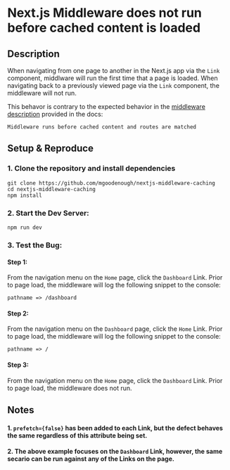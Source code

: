 

# Next.js Middleware does not run before cached content is loaded

## Description

When navigating from one page to another in the Next.js app via the `Link` component, middlware will run the first time that a page is loaded. When navigating back to a previously viewed page via the `Link` component, the middleware will not run.  

This behavor is contrary to the expected behavior in the [middleware description](https://nextjs.org/docs/app/building-your-application/routing/middleware) provided in the docs:

```
Middleware runs before cached content and routes are matched
```
## Setup & Reproduce

### 1. Clone the repository and install dependencies

```
git clone https://github.com/mgoodenough/nextjs-middleware-caching
cd nextjs-middleware-caching
npm install
```

### 2. Start the Dev Server:

```
npm run dev
```

### 3. Test the Bug:

#### Step 1: 
From the navigation menu on the `Home` page, click the `Dashboard` Link. Prior to page load, the middleware will log the following snippet to the console:
```
pathname => /dashboard
```
#### Step 2: 
From the navigation menu on the `Dashboard` page, click the `Home` Link. Prior to page load, the middleware will log the following snippet to the console:
```
pathname => /
```
#### Step 3: 
From the navigation menu on the `Home` page, click the `Dashboard` Link. Prior to page load, the middleware does not run.

## Notes
#### 1. `prefetch={false}` has been added to each Link, but the defect behaves the same regardless of this attribute being set.
#### 2. The above example focuses on the `Dashboard` Link, however, the same secario can be run against any of the Links on the page. 
